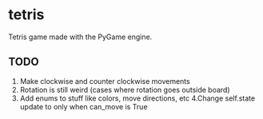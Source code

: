 # tetris

Tetris game made with the PyGame engine.

## TODO

1. Make clockwise and counter clockwise movements
2. Rotation is still weird (cases where rotation goes outside board)
3. Add enums to stuff like colors, move directions, etc
4.Change self.state update to only when can_move is True